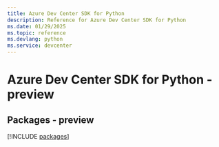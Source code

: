 ```yaml
---
title: Azure Dev Center SDK for Python
description: Reference for Azure Dev Center SDK for Python
ms.date: 01/29/2025
ms.topic: reference
ms.devlang: python
ms.service: devcenter
---
```

# Azure Dev Center SDK for Python - preview
## Packages - preview
[!INCLUDE [packages](dev-center-index.md)]